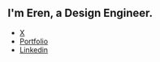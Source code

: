 <h2>I'm Eren, a Design Engineer.</h2>

<ul>
  <li><a href="https://twitter.com/erentrkg" alt="x">X</a></li>
  <li><a href="https://erenturkoglu.com/" alt="portfolio">Portfolio</a></li>
  <li><a href="https://www.linkedin.com/in/erenturkoglu/" alt="linkedin">Linkedin</a></li>

</ul>


